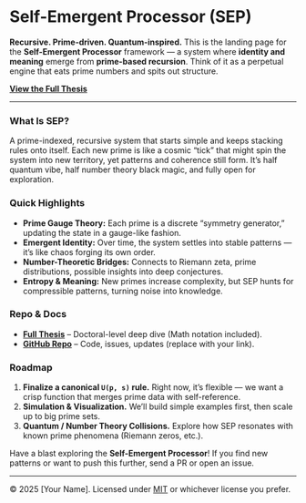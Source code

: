 # Self-Emergent Processor (SEP)

**Recursive. Prime-driven. Quantum-inspired.**
This is the landing page for the **Self-Emergent Processor** framework — a system where **identity and meaning** emerge from **prime-based recursion**. Think of it as a perpetual engine that eats prime numbers and spits out structure.

[**View the Full Thesis**](./Thesis.md)

---

### What Is SEP?
A prime-indexed, recursive system that starts simple and keeps stacking rules onto itself. Each new prime is like a cosmic “tick” that might spin the system into new territory, yet patterns and coherence still form. It’s half quantum vibe, half number theory black magic, and fully open for exploration.

### Quick Highlights
- **Prime Gauge Theory:** Each prime is a discrete “symmetry generator,” updating the state in a gauge-like fashion.
- **Emergent Identity:** Over time, the system settles into stable patterns — it’s like chaos forging its own order.
- **Number-Theoretic Bridges:** Connects to Riemann zeta, prime distributions, possible insights into deep conjectures.
- **Entropy & Meaning:** New primes increase complexity, but SEP hunts for compressible patterns, turning noise into knowledge.

### Repo & Docs
- [**Full Thesis**](./Thesis.md) – Doctoral-level deep dive (Math notation included).
- [**GitHub Repo**](https://github.com/YourUserName/YourRepoName) – Code, issues, updates (replace with your link).

### Roadmap
1. **Finalize a canonical `U(p, s)` rule.** Right now, it’s flexible — we want a crisp function that merges prime data with self-reference.
2. **Simulation & Visualization.** We’ll build simple examples first, then scale up to big prime sets.
3. **Quantum / Number Theory Collisions.** Explore how SEP resonates with known prime phenomena (Riemann zeros, etc.).

Have a blast exploring the **Self-Emergent Processor**! If you find new patterns or want to push this further, send a PR or open an issue.

---

© 2025 [Your Name]. Licensed under [MIT](./LICENSE) or whichever license you prefer.
